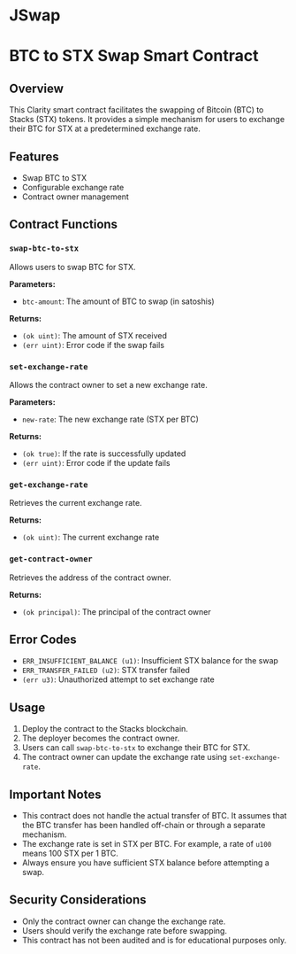 # JSwap

# BTC to STX Swap Smart Contract

## Overview

This Clarity smart contract facilitates the swapping of Bitcoin (BTC) to Stacks (STX) tokens. It provides a simple mechanism for users to exchange their BTC for STX at a predetermined exchange rate.

## Features

- Swap BTC to STX
- Configurable exchange rate
- Contract owner management

## Contract Functions

### `swap-btc-to-stx`

Allows users to swap BTC for STX.

**Parameters:**
- `btc-amount`: The amount of BTC to swap (in satoshis)

**Returns:**
- `(ok uint)`: The amount of STX received
- `(err uint)`: Error code if the swap fails

### `set-exchange-rate`

Allows the contract owner to set a new exchange rate.

**Parameters:**
- `new-rate`: The new exchange rate (STX per BTC)

**Returns:**
- `(ok true)`: If the rate is successfully updated
- `(err uint)`: Error code if the update fails

### `get-exchange-rate`

Retrieves the current exchange rate.

**Returns:**
- `(ok uint)`: The current exchange rate

### `get-contract-owner`

Retrieves the address of the contract owner.

**Returns:**
- `(ok principal)`: The principal of the contract owner

## Error Codes

- `ERR_INSUFFICIENT_BALANCE (u1)`: Insufficient STX balance for the swap
- `ERR_TRANSFER_FAILED (u2)`: STX transfer failed
- `(err u3)`: Unauthorized attempt to set exchange rate

## Usage

1. Deploy the contract to the Stacks blockchain.
2. The deployer becomes the contract owner.
3. Users can call `swap-btc-to-stx` to exchange their BTC for STX.
4. The contract owner can update the exchange rate using `set-exchange-rate`.

## Important Notes

- This contract does not handle the actual transfer of BTC. It assumes that the BTC transfer has been handled off-chain or through a separate mechanism.
- The exchange rate is set in STX per BTC. For example, a rate of `u100` means 100 STX per 1 BTC.
- Always ensure you have sufficient STX balance before attempting a swap.

## Security Considerations

- Only the contract owner can change the exchange rate.
- Users should verify the exchange rate before swapping.
- This contract has not been audited and is for educational purposes only.
